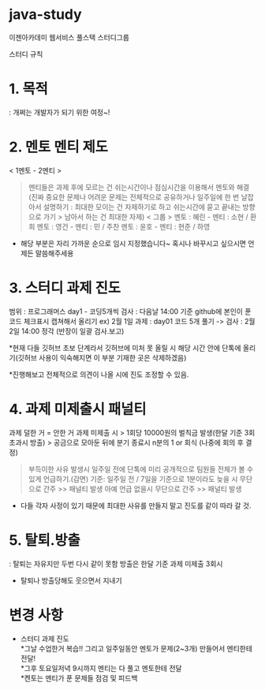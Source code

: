 # java-study
이젠아카데미 웹서비스 풀스택 스터디그룹

스터디 규칙

# 1. 목적
: 개쩌는 개발자가 되기 위한 여정~!

# 2. 멘토 멘티 제도
< 1멘토 - 2멘티 >
> 멘티들은 과제 후에 모르는 건 쉬는시간이나 점심시간을 이용해서 멘토와 해결
(진짜 중요한 문제나 어려운 문제는 전체적으로 공유하거나 일주일에 한 번 날잡아서 설명하기
: 최대한 모이는 건 자제하기로 하고 쉬는시간에 묻고 끝내는 방향으로 가기 > 남아서 하는 건 최대한 자제)
< 그룹 >
> 멘토 : 혜린 - 멘티 : 소현 / 환희
> 멘토 : 영건 - 멘티 : 민 / 주찬
> 멘토 : 윤호 - 멘티 : 현준 / 하영
* 해당 부분은 자리 가까운 순으로 임시 지정했습니다~ 혹시나 바꾸시고 싶으시면 언제든 말씀해주세용

# 3. 스터디 과제 진도

범위 : 프로그래머스 day1 - 코딩5개씩 
검사 : 다음날 14:00 기준 github에 본인이 푼 코드 체크표시 캡쳐해서 올리기
ex) 2월 1일 과제 : day01 코드 5개 풀기
           -> 검사 : 2월 2일 14:00 정각 (반장이 일괄 검사.보고)

*현재 다들 깃허브 초보 단계라서 깃허브에 미처 못 올릴 시 해당 시간 안에 단톡에 올리기(깃허브 사용이 익숙해지면 이 부분 기재한 곳은 삭제하겠음)          

*진행해보고 전체적으로 의견이 나올 시에 진도 조정할 수 있음.
# 4. 과제 미제출시 패널티

과제 덜한 거 = 안한 거
과제 미제출 시 > 1회당 10000원의 벌칙금 발생(한달 기준 3회 초과시 방출) 
           > 공금으로 모아둔 뒤에 분기 종료시 n분의 1 or 회식 (나중에 회의 후 결정)
> 부득이한 사유 발생시 일주일 전에 단톡에 미리 공개적으로 팀원들 전체가 볼 수 있게 언급하기.(감면)
> 기준: 일주일 전 / 7일을 기준으로 1분이라도 늦을 시 무단으로 간주 >> 패널티 발생
> 아예 언급 없을시 무단으로 간주 >> 패널티 발생

* 다들 각자 사정이 있기 때문에 최대한 사유를 만들지 말고 진도를 같이 따라 갈 것.
          
# 5. 탈퇴.방출
: 탈퇴는 자유지만 두번 다시 같이 못함
방출은 한달 기준 과제 미제출 3회시

* 탈퇴나 방출당해도 웃으면서 지내기

# 변경 사항 
* 스터디 과제 진도   
*그날 수업한거 복습!! 그리고 일주일동안 멘토가 문제(2~3개) 만들어서 멘티한테 전달!   
*그후 토요일저녁 9시까지 멘티는 다 풀고 멘토한테 전달   
*켄토는 멘티가 푼 문제들 점검 및 피드백     
